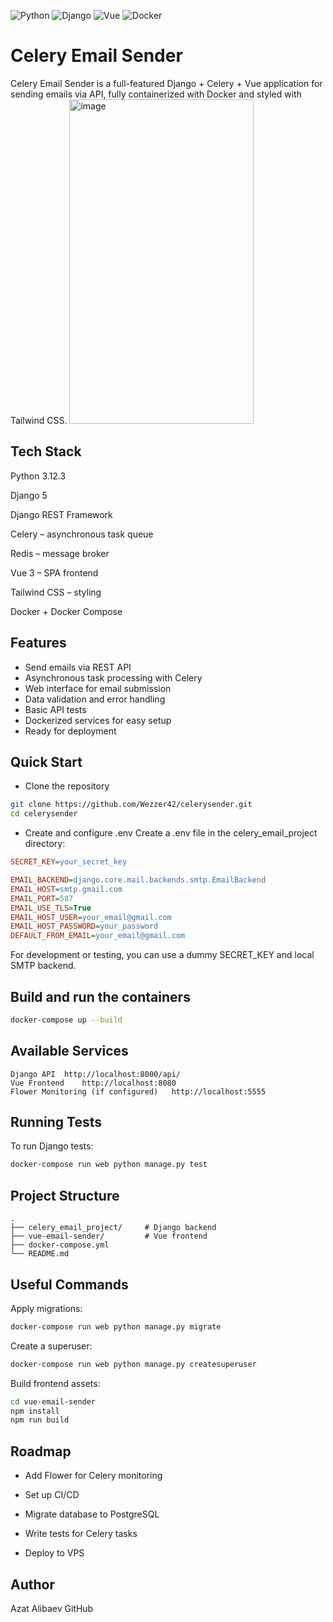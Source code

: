![Python](https://img.shields.io/badge/Python-3.11-blue)
![Django](https://img.shields.io/badge/Django-5.x-green)
![Vue](https://img.shields.io/badge/Vue-3.x-brightgreen)
![Docker](https://img.shields.io/badge/Docker-Compose-blue)
# Celery Email Sender
Celery Email Sender is a full-featured Django + Celery + Vue application for sending emails via API, fully containerized with Docker and styled with Tailwind CSS.
<img width="295" height="519" alt="image" src="https://github.com/user-attachments/assets/7851f6d3-64c1-465a-8a55-fdc8ecfdbb8b" />

## Tech Stack
Python 3.12.3

Django 5

Django REST Framework

Celery – asynchronous task queue

Redis – message broker

Vue 3 – SPA frontend

Tailwind CSS – styling

Docker + Docker Compose

## Features
- Send emails via REST API
- Asynchronous task processing with Celery
- Web interface for email submission
- Data validation and error handling
- Basic API tests
- Dockerized services for easy setup
- Ready for deployment

## Quick Start
- Clone the repository
```bash
git clone https://github.com/Wezzer42/celerysender.git
cd celerysender
```
- Create and configure .env
Create a .env file in the celery_email_project directory:

```ini
SECRET_KEY=your_secret_key

EMAIL_BACKEND=django.core.mail.backends.smtp.EmailBackend
EMAIL_HOST=smtp.gmail.com
EMAIL_PORT=587
EMAIL_USE_TLS=True
EMAIL_HOST_USER=your_email@gmail.com
EMAIL_HOST_PASSWORD=your_password
DEFAULT_FROM_EMAIL=your_email@gmail.com
```
For development or testing, you can use a dummy SECRET_KEY and local SMTP backend.

## Build and run the containers
```bash
docker-compose up --build
```
## Available Services
```Service	URL
Django API	http://localhost:8000/api/
Vue Frontend	http://localhost:8080
Flower Monitoring (if configured)	http://localhost:5555
```

## Running Tests
To run Django tests:

```bash
docker-compose run web python manage.py test
```
## Project Structure
```
.
├── celery_email_project/     # Django backend
├── vue-email-sender/         # Vue frontend
├── docker-compose.yml
└── README.md
```
## Useful Commands
Apply migrations:

```bash
docker-compose run web python manage.py migrate
```
Create a superuser:

```bash
docker-compose run web python manage.py createsuperuser
```
Build frontend assets:

```bash
cd vue-email-sender
npm install
npm run build
```
## Roadmap
- Add Flower for Celery monitoring

- Set up CI/CD

- Migrate database to PostgreSQL

- Write tests for Celery tasks

- Deploy to VPS

## Author
Azat Alibaev
GitHub
